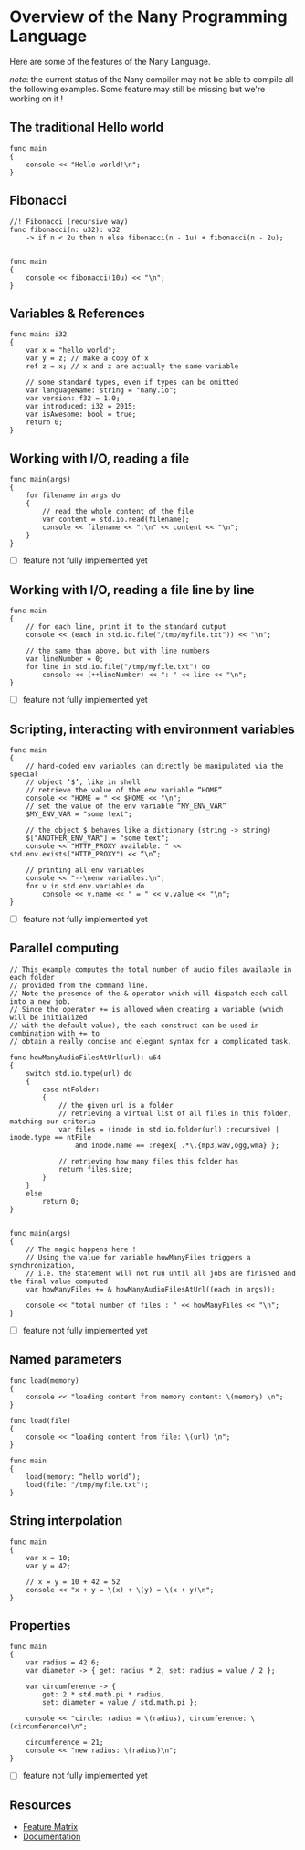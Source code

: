 # Overview of the Nany Programming Language

Here are some of the features of the Nany Language.

*note*: the current status of the Nany compiler may not be able to compile
all the following examples. Some feature may still be missing but we're
working on it !



## The traditional Hello world

```nany
func main
{
	console << "Hello world!\n";
}
```



## Fibonacci

```nany
//! Fibonacci (recursive way)
func fibonacci(n: u32): u32
	-> if n < 2u then n else fibonacci(n - 1u) + fibonacci(n - 2u);


func main
{
	console << fibonacci(10u) << "\n";
}
```



## Variables & References

```nany
func main: i32
{
	var x = "hello world";
	var y = z; // make a copy of x
	ref z = x; // x and z are actually the same variable

	// some standard types, even if types can be omitted
	var languageName: string = "nany.io";
	var version: f32 = 1.0;
	var introduced: i32 = 2015;
	var isAwesome: bool = true;
	return 0;
}
```



## Working with I/O, reading a file

```nany
func main(args)
{
	for filename in args do
	{
		// read the whole content of the file
		var content = std.io.read(filename);
		console << filename << ":\n" << content << "\n";
	}
}
```

- [ ] feature not fully implemented yet



## Working with I/O, reading a file line by line

```nany
func main
{
	// for each line, print it to the standard output
	console << (each in std.io.file("/tmp/myfile.txt")) << "\n";

	// the same than above, but with line numbers
	var lineNumber = 0;
	for line in std.io.file("/tmp/myfile.txt") do
		console << (++lineNumber) << ": " << line << "\n";
}
```
- [ ] feature not fully implemented yet



## Scripting, interacting with environment variables

```nany
func main
{
	// hard-coded env variables can directly be manipulated via the special
	// object ‘$’, like in shell
	// retrieve the value of the env variable “HOME”
	console << "HOME = " << $HOME << "\n";
	// set the value of the env variable “MY_ENV_VAR”
	$MY_ENV_VAR = "some text";

	// the object $ behaves like a dictionary (string -> string)
	$["ANOTHER_ENV_VAR"] = "some text";
	console << "HTTP_PROXY available: " << std.env.exists("HTTP_PROXY") << “\n”;

	// printing all env variables
	console << "--\nenv variables:\n";
	for v in std.env.variables do
		console << v.name << " = " << v.value << "\n";
}
```
- [ ] feature not fully implemented yet



## Parallel computing

```nany
// This example computes the total number of audio files available in each folder
// provided from the command line.
// Note the presence of the & operator which will dispatch each call into a new job.
// Since the operator += is allowed when creating a variable (which will be initialized
// with the default value), the each construct can be used in combination with += to
// obtain a really concise and elegant syntax for a complicated task.

func howManyAudioFilesAtUrl(url): u64
{
	switch std.io.type(url) do
	{
		case ntFolder:
		{
			// the given url is a folder
			// retrieving a virtual list of all files in this folder, matching our criteria
			var files = (inode in std.io.folder(url) :recursive) | inode.type == ntFile
				and inode.name == :regex{ .*\.{mp3,wav,ogg,wma} };

			// retrieving how many files this folder has
			return files.size;
		}
	}
	else
		return 0;
}


func main(args)
{
	// The magic happens here !
	// Using the value for variable howManyFiles triggers a synchronization,
	// i.e. the statement will not run until all jobs are finished and the final value computed
	var howManyFiles += & howManyAudioFilesAtUrl((each in args));

	console << "total number of files : " << howManyFiles << "\n";
}
```
- [ ] feature not fully implemented yet



## Named parameters

```nany
func load(memory)
{
	console << "loading content from memory content: \(memory) \n";
}

func load(file)
{
	console << "loading content from file: \(url) \n";
}

func main
{
	load(memory: “hello world”);
	load(file: "/tmp/myfile.txt");
}
```



## String interpolation

```nany
func main
{
	var x = 10;
	var y = 42;

	// x = y = 10 + 42 = 52
	console << "x + y = \(x) + \(y) = \(x + y)\n";
}
```



## Properties

```nany
func main
{
	var radius = 42.6;
	var diameter -> { get: radius * 2, set: radius = value / 2 };

	var circumference -> {
		get: 2 * std.math.pi * radius,
		set: diameter = value / std.math.pi };

	console << "circle: radius = \(radius), circumference: \(circumference)\n";

	circumference = 21;
	console << "new radius: \(radius)\n";
}
```
- [ ] feature not fully implemented yet



## Resources

 * [Feature Matrix](http://nany.io/en/feature-matrix/)
 * [Documentation](http://nany.io/en/docs/latest/)
